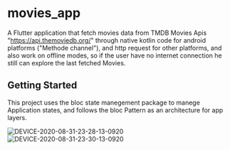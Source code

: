 # movies_app

A Flutter application that fetch movies data from TMDB Movies Apis "https://api.themoviedb.org/" through native kotlin code for android platforms ("Methode channel"), and http request for other platforms, and also work on offline modes, so if the user have no internet connection he still can explore the last fetched Movies.

## Getting Started

This project uses the bloc state manegement package to manege Application states, and follows the bloc Pattern as an architecture for app layers.


![DEVICE-2020-08-31-23-28-13-0920](https://user-images.githubusercontent.com/42551979/90798392-31a47780-e312-11ea-862f-d610504ff604.jpg)
![DEVICE-2020-08-31-23-30-13-0920](https://drive.google.com/file/d/18lfkXQrQljSaOz8YXVJZcvu8sgnejFpX/view?usp=sharing)
